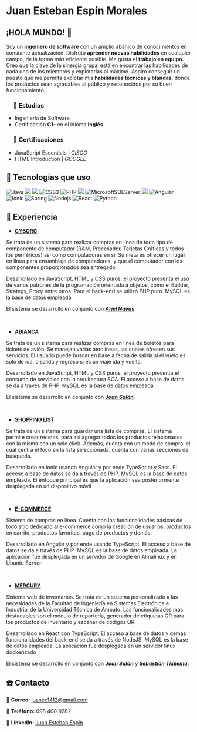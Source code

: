# Juan Esteban Espín Morales 
## ¡HOLA MUNDO! 👋
Soy un __ingeniero de software__ con un amplio abánico de conocimientos en constante actualización.
Disfruto __aprender nuevas habilidades__ en cualquier campo, de la forma más eficiente posible.
Me gusta el __trabajo en equipo.__ Creo que la clave de la sinergia grupal está en encontrar las habilidades de cada uno de los miembros y explotarlas al máximo.
Aspiro conseguir un puesto que me permita explotar mis __habilidades técnicas y blandas__, donde los productos sean agradables al público y reconocidos por su buen funcionamiento.
 
### &nbsp;&nbsp;&nbsp;&nbsp; :book: Estudios
* Ingeniería de Software
* Certificación __C1-__ en el idioma __Inglés__

### &nbsp;&nbsp;&nbsp;&nbsp; :pencil: Certificaciones

* JavaScript Escentials | _CISCO_
* HTML Introduction | _GOOGLE_

## :mega: Tecnologías que uso

<div style="display: inline;">
    <img src="https://tech-badges.vercel.app/java" alt="Java"/>
    <img src="https://img.shields.io/badge/JavaScript-323330?style=for-the-badge&logo=javascript&logoColor=F7DF1E" /> 
    <img src="https://img.shields.io/badge/HTML5-E34F26?style=for-the-badge&logo=html5&logoColor=white"/>
    <img src="https://tech-badges.vercel.app/css3" alt="CSS3">
    <img src="https://tech-badges.vercel.app/php" alt="PHP">
    <img src="https://img.shields.io/badge/MySQL-005C84?style=for-the-badge&logo=mysql&logoColor=white"/>
    <img src="https://tech-badges.vercel.app/MicrosoftSQLServer" alt="MicrosoftSQLServer">
    <img src="https://img.shields.io/badge/Oracle-F80000?style=for-the-badge&logo=Oracle&logoColor=white"/>
    <img src="https://tech-badges.vercel.app/Angular" alt="Angular">
    <img src="https://tech-badges.vercel.app/Ionic" alt="Ionic">
    <img src="https://tech-badges.vercel.app/spring" alt="Spring">
    <img src="https://tech-badges.vercel.app/Nodejs" alt="Nodejs">
    <img src="https://tech-badges.vercel.app/react" alt="React">
    <img src="https://tech-badges.vercel.app/python" alt="Python">
</div>

## :hammer: Experiencia

* [__CYBORG__](https://github.com/PsychoticProgrammer/CyborgComputerStore)

Se trata de un sistema para realizar compras en línea de todo tipo de componente de computador (RAM, Procesador, Tarjetas Gráficas y todos los periféricos) así como computadoras en sí. Su meta es ofrecer un lugar en línea para ensamblaje de computadores, y que el computador con los componentes proporcionados sea entregado.

Desarrollado en JavaScript, HTML y CSS puros, el proyecto presenta el uso de varios patrones de la programación orientada a objetos, como el Builder, Strategy, Proxy entre otros. Para el back-end se utilizó PHP puro. MySQL es la base de datos empleada

El sistema se desarrolló en conjunto con [__*Ariel Navas*__](https://github.com/ANavas07).

<br>

* [__ABIANCA__](https://github.com/PsychoticProgrammer/Avianca)

Se trata de un sistema para realizar compras en línea de boletos para tickets de avión. Se manejan varias aerolíneas, las cuales ofrecen sus servicios. El usuario puede buscar en base a fecha de salida si el vuelo es solo de ida, o salida y regreso si es un viaje ida y vuelta.

Desarrollado en JavaScript, HTML y CSS puros, el proyecto presenta el consumo de servicios con la arquitectura SOA. El acceso a base de datos se da a través de PHP. MySQL es la base de datos empleada

El sistema se desarrolló en conjunto con [__*Joan Salán*__](https://github.com/Sebastchan8).

<br>

* [__SHOPPING LIST__](https://github.com/PsychoticProgrammer/ShoppingList)

Se trata de un sistema para guardar una lista de compras. El sistema permite crear recetas, para así agregar todos los productos relacionados con la misma con un solo click. Además, cuenta con un modo de compra, el cual centra el foco en la lista seleccionada. cuenta con varias secciones de búsqueda.

Desarrollado en Ionic usando Angular y por ende TypeScript y Sass. El acceso a base de datos se da a través de PHP. MySQL es la base de datos empleada. El enfoque principal es que la aplicación sea posteriormente desplegada en un dispositivo móvil

<br>

* [__E-COMMERCE__](https://github.com/PsychoticProgrammer/OnlineShop)

Sistema de compras en línea. Cuenta con las funcionalidades básicas de todo sitio dedicado al e-commerce como la creación de usuarios, productos en carrito, productos favoritos, pago de productos y demás.

Desarrollado en Angular y por ende usando TypeScript. El acceso a base de datos se da a través de PHP. MySQL es la base de datos empleada. La aplicación fue desplegada en un servidor de Google en Almalinux y en Ubuntu Server.

<br>

* [__MERCURY__](https://github.com/SebasTix02/Mercury)

Sistema web de inventarios. Se trata de un sistema personalizado a las necesidades de la Facultad de Ingeniería en Sistemas Electrónica e Industrial de la Universidad Técnica de Ambato. Las funcionalidades más destacables son el módulo de reportería, generador de etiquetas QR para los productos de inventario y escáner de códigos QR.

Desarrollado en React con TypeScript. El acceso a base de datos y demás funcionalidades del back-end se da a través de NodeJS. MySQL es la base de datos empleada. La aplicación fue desplegada en un servidor linux dockerizado

El sistema se desarrolló en conjunto con [__*Joan Salán*__](https://github.com/Sebastchan8) y [__*Sebastián Tixilema*__](https://github.com/SebasTix02).

## :phone: Contacto
:e-mail: __Correo:__ juanex1412@gmail.com

:iphone: __Teléfono:__ 098 400 9282

:link: __LinkedIn:__ [Juan Esteban Espín](https://www.linkedin.com/in/juan-esteban-esp%C3%ADn-morales-191b15344/)

